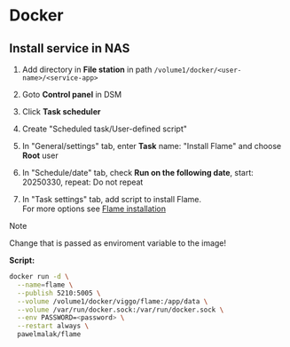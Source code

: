 # Docker

## Install service in NAS

1. Add directory in **File station** in path `/volume1/docker/<user-name>/<service-app>`

2. Goto **Control panel** in DSM

3. Click **Task scheduler**

4. Create "Scheduled task/User-defined script"

5. In "General/settings" tab, enter **Task** name: "Install Flame" and choose **Root** user

6. In "Schedule/date" tab, check **Run on the following date**, start: 20250330, repeat: Do not repeat  

7. In "Task settings" tab, add script to install Flame.  
   For more options see [Flame installation](https://github.com/pawelmalak/flame?tab=readme-ov-file#installation)

> [!NOTE]
> Change <password> that is passed as enviroment variable to the image!

   **Script:**  

   ```bash
   docker run -d \
     --name=flame \
     --publish 5210:5005 \
     --volume /volume1/docker/viggo/flame:/app/data \
     --volume /var/run/docker.sock:/var/run/docker.sock \
     --env PASSWORD=<password> \
     --restart always \
     pawelmalak/flame
   ```

